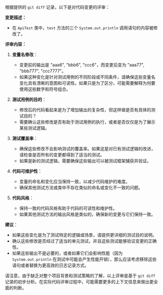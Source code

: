 根据提供的 `git diff` 记录，以下是对代码变更的评审：

**变更描述：**
- 在 `ApiTest` 类中，`test` 方法的三个 `System.out.println` 调用语句的内容被修改了。

**评审内容：**

1. **变量名修改**：
   - 变更前的输出是 "aaa6", "bbb6", "ccc6"，而变更后变为 "aaa77", "bbb777", "ccc7777"。
   - 如果这种变化是针对测试用例的不同阶段或不同条件，请确保这些变量名变化具有清晰的意图和可读性。如果只是为了区分，可能需要解释为何要使用这些数字和符号组合。

2. **测试用例的目的**：
   - 修改后的代码看起来是为了增加输出的复杂性，但这样做是否有具体的测试目的？
   - 需要确认这些修改是否有助于测试用例的执行，或者是否仅仅是为了展示某些测试逻辑。

3. **测试覆盖率**：
   - 确保这些修改不会影响测试的覆盖率。如果这是对已有测试逻辑的改进，请检查是否所有的变更都得到了适当的测试。
   - 如果是新的测试逻辑，需要确保这些输出可以被测试框架捕获并验证。

4. **代码可维护性**：
   - 变量的命名和变化应当保持一致，以减少代码维护的难度。
   - 确保其他测试方法或类中不存在类似的命名或变化不一致的问题。

5. **代码风格**：
   - 保持一致的代码风格有助于代码的可读性和维护性。
   - 如果其他测试方法的输出风格是类似的，确保新的变更与它们保持一致。

**建议**：
- 如果这些变化是为了测试特定的逻辑或场景，请提供更详细的测试目的说明。
- 确认这些修改是否经过了适当的单元测试，并且这些测试能够验证变更的正确性。
- 如果这些输出不是必要的，或者如果它们会影响性能（因为 `System.out.println` 在测试中可能会产生性能开销），那么应该考虑移除这些语句或者替换为更高效的日志记录方式。

请注意，由于缺乏对整个项目背景和测试策略的了解，以上评审是基于 `git diff` 记录的初步分析。在实际代码评审过程中，可能需要更多的上下文信息来做出更全面的判断。